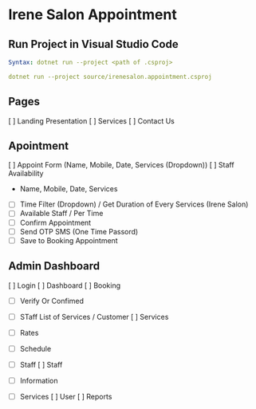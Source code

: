 # Irene Salon Appointment

## Run Project in Visual Studio Code
```yaml
Syntax: dotnet run --project <path of .csproj>

dotnet run --project source/irenesalon.appointment.csproj
```

## Pages
[ ] Landing Presentation
[ ] Services
[ ] Contact Us

## Apointment
[ ] Appoint Form (Name, Mobile, Date, Services (Dropdown))
[ ] Staff Availability
 - Name, Mobile, Date, Services
 - [ ] Time Filter (Dropdown) / Get Duration of Every Services (Irene Salon)
 - [ ] Available Staff / Per Time
 - [ ] Confirm Appointment
 - [ ] Send OTP SMS (One Time Passord)
 - [ ] Save to Booking Appointment

## Admin Dashboard
[ ] Login
[ ] Dashboard
[ ] Booking
- [ ] Verify Or Confimed
- [ ] STaff List of Services / Customer
[ ] Services
- [ ] Rates
- [ ] Schedule
- [ ] Staff
[ ] Staff
- [ ] Information
- [ ] Services
[ ] User
[ ] Reports

